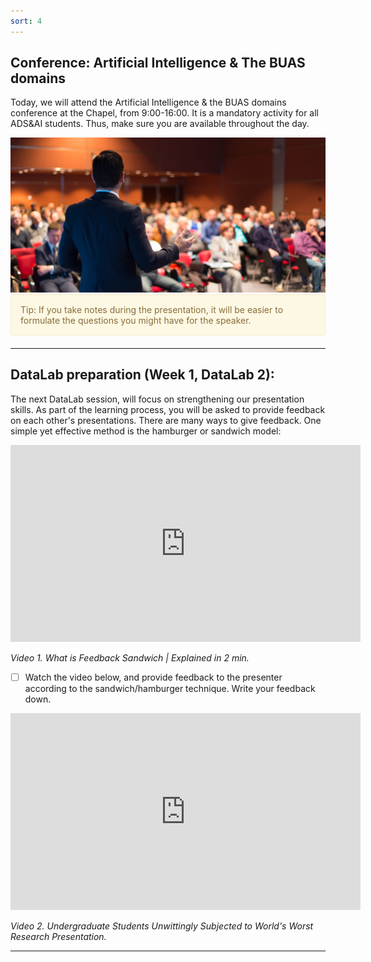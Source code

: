 ```yaml
---
sort: 4
---
```


## Conference: Artificial Intelligence & The BUAS domains

Today, we will attend the Artificial Intelligence & the BUAS domains conference at the Chapel, from 9:00-16:00. It is a mandatory activity for all ADS&AI students. Thus, make sure you are available throughout the day.

<img src="./images/Conference.jpg" alt="Conference" width="550"/>

<br>

<div style="padding: 15px; border: 1px solid transparent; border-color: transparent; margin-bottom: 20px; border-radius: 4px; color: #8a6d3b;; background-color: #fcf8e3; border-color: #faebcc;">
Tip: If you take notes during the presentation, it will be easier to formulate the questions you might have for the speaker.
</div>

***

## DataLab preparation (Week 1, DataLab 2):

The next DataLab session, will focus on strengthening our presentation skills. As part of the learning process, you will be asked to provide feedback on each other's presentations. There are many ways to give feedback. One simple yet effective method is the hamburger or sandwich model:

<iframe width="560" height="315" src="https://www.youtube-nocookie.com/embed/hDNde-Eub_A" title="YouTube video player" frameborder="0" allow="accelerometer; autoplay; clipboard-write; encrypted-media; gyroscope; picture-in-picture" allowfullscreen></iframe>

*Video 1. What is Feedback Sandwich | Explained in 2 min.*

- [ ] Watch the video below, and provide feedback to the presenter according to the sandwich/hamburger technique. Write your feedback down.

<iframe width="560" height="315" src="https://www.youtube-nocookie.com/embed/nSGqp4-bZQY" title="YouTube video player" frameborder="0" allow="accelerometer; autoplay; clipboard-write; encrypted-media; gyroscope; picture-in-picture" allowfullscreen></iframe>

*Video 2. Undergraduate Students Unwittingly Subjected to World's Worst Research Presentation.*

***
